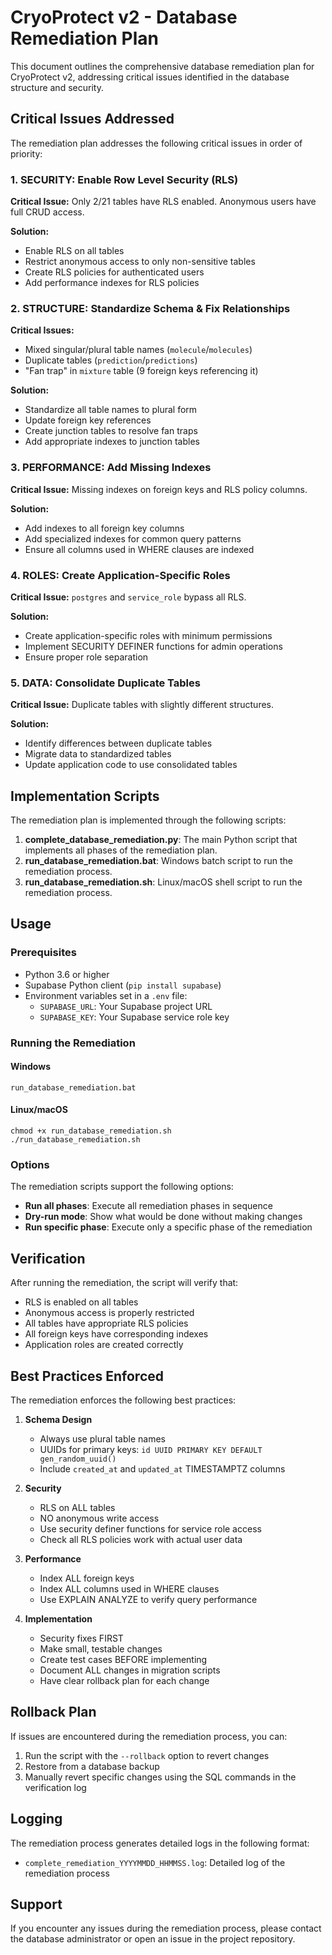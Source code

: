 # CryoProtect v2 - Database Remediation Plan

This document outlines the comprehensive database remediation plan for CryoProtect v2, addressing critical issues identified in the database structure and security.

## Critical Issues Addressed

The remediation plan addresses the following critical issues in order of priority:

### 1. SECURITY: Enable Row Level Security (RLS)

**Critical Issue:** Only 2/21 tables have RLS enabled. Anonymous users have full CRUD access.

**Solution:**
- Enable RLS on all tables
- Restrict anonymous access to only non-sensitive tables
- Create RLS policies for authenticated users
- Add performance indexes for RLS policies

### 2. STRUCTURE: Standardize Schema & Fix Relationships

**Critical Issues:** 
- Mixed singular/plural table names (`molecule`/`molecules`)
- Duplicate tables (`prediction`/`predictions`)
- "Fan trap" in `mixture` table (9 foreign keys referencing it)

**Solution:**
- Standardize all table names to plural form
- Update foreign key references
- Create junction tables to resolve fan traps
- Add appropriate indexes to junction tables

### 3. PERFORMANCE: Add Missing Indexes

**Critical Issue:** Missing indexes on foreign keys and RLS policy columns.

**Solution:**
- Add indexes to all foreign key columns
- Add specialized indexes for common query patterns
- Ensure all columns used in WHERE clauses are indexed

### 4. ROLES: Create Application-Specific Roles

**Critical Issue:** `postgres` and `service_role` bypass all RLS.

**Solution:**
- Create application-specific roles with minimum permissions
- Implement SECURITY DEFINER functions for admin operations
- Ensure proper role separation

### 5. DATA: Consolidate Duplicate Tables

**Critical Issue:** Duplicate tables with slightly different structures.

**Solution:**
- Identify differences between duplicate tables
- Migrate data to standardized tables
- Update application code to use consolidated tables

## Implementation Scripts

The remediation plan is implemented through the following scripts:

1. **complete_database_remediation.py**: The main Python script that implements all phases of the remediation plan.
2. **run_database_remediation.bat**: Windows batch script to run the remediation process.
3. **run_database_remediation.sh**: Linux/macOS shell script to run the remediation process.

## Usage

### Prerequisites

- Python 3.6 or higher
- Supabase Python client (`pip install supabase`)
- Environment variables set in a `.env` file:
  - `SUPABASE_URL`: Your Supabase project URL
  - `SUPABASE_KEY`: Your Supabase service role key

### Running the Remediation

#### Windows

```
run_database_remediation.bat
```

#### Linux/macOS

```
chmod +x run_database_remediation.sh
./run_database_remediation.sh
```

### Options

The remediation scripts support the following options:

- **Run all phases**: Execute all remediation phases in sequence
- **Dry-run mode**: Show what would be done without making changes
- **Run specific phase**: Execute only a specific phase of the remediation

## Verification

After running the remediation, the script will verify that:

- RLS is enabled on all tables
- Anonymous access is properly restricted
- All tables have appropriate RLS policies
- All foreign keys have corresponding indexes
- Application roles are created correctly

## Best Practices Enforced

The remediation enforces the following best practices:

1. **Schema Design**
   - Always use plural table names
   - UUIDs for primary keys: `id UUID PRIMARY KEY DEFAULT gen_random_uuid()`
   - Include `created_at` and `updated_at` TIMESTAMPTZ columns

2. **Security**
   - RLS on ALL tables
   - NO anonymous write access
   - Use security definer functions for service role access
   - Check all RLS policies work with actual user data

3. **Performance**
   - Index ALL foreign keys
   - Index ALL columns used in WHERE clauses
   - Use EXPLAIN ANALYZE to verify query performance

4. **Implementation**
   - Security fixes FIRST
   - Make small, testable changes
   - Create test cases BEFORE implementing
   - Document ALL changes in migration scripts
   - Have clear rollback plan for each change

## Rollback Plan

If issues are encountered during the remediation process, you can:

1. Run the script with the `--rollback` option to revert changes
2. Restore from a database backup
3. Manually revert specific changes using the SQL commands in the verification log

## Logging

The remediation process generates detailed logs in the following format:
- `complete_remediation_YYYYMMDD_HHMMSS.log`: Detailed log of the remediation process

## Support

If you encounter any issues during the remediation process, please contact the database administrator or open an issue in the project repository.